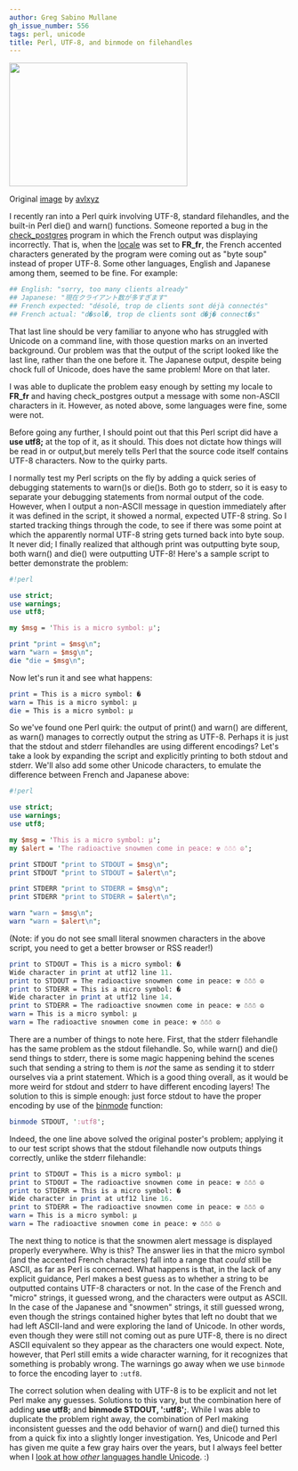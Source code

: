 ```yaml
---
author: Greg Sabino Mullane
gh_issue_number: 556
tags: perl, unicode
title: Perl, UTF-8, and binmode on filehandles
---
```


<a href="/blog/2012/02/21/perl-utf8-binmode-filehandle-unicode/image-0-big.jpeg"><img alt="" border="0" id="BLOGGER_PHOTO_ID_5711604532308041090" src="/blog/2012/02/21/perl-utf8-binmode-filehandle-unicode/image-0.jpeg" style="cursor: pointer; height: 222px; width: 320px;"/></a>

Original [image](http://www.flickr.com/photos/avlxyz/2462987456/) by [avlxyz](http://www.flickr.com/photos/avlxyz/)

I recently ran into a Perl quirk involving UTF-8, standard filehandles, and the built-in Perl die() and warn() functions. Someone reported a bug in the [check_postgres](http://bucardo.org/wiki/Check_postgres) program in which the French output was displaying incorrectly. That is, when the [locale](http://en.wikipedia.org/wiki/Locale) was set to **FR_fr**, the French accented characters generated by the program were coming out as "byte soup" instead of proper UTF-8. Some other languages, English and Japanese among them, seemed to be fine. For example:

```perl
## English: "sorry, too many clients already"
## Japanese: "現在クライアント数が多すぎます"
## French expected: "désolé, trop de clients sont déjà connectés"
## French actual: "d�sol�, trop de clients sont d�j� connect�s"
```

That last line should be very familiar to anyone who has struggled with Unicode on a command line, with those question marks on an inverted background. Our problem was that the output of the script looked like the last line, rather than the one before it. The Japanese output, despite being chock full of Unicode, does have the same problem! More on that later.

I was able to duplicate the problem easy enough by setting my locale to **FR_fr** and having check_postgres output a message with some non-ASCII characters in it. However, as noted above, some languages were fine, some were not.

Before going any further, I should point out that this Perl script did have a **use utf8;** at the top of it, as it should. This does not dictate how things will be read in or output,but merely tells Perl that the source code itself contains UTF-8 characters. Now to the quirky parts.

I normally test my Perl scripts on the fly by adding a quick series of debugging statements to warn()s or die()s. Both go to stderr, so it is easy to separate your debugging statements from normal output of the code. However, when I output a non-ASCII message in question immediately after it was defined in the script, it showed a normal, expected UTF-8 string. So I started tracking things through the code, to see if there was some point at which the apparently normal UTF-8 string gets turned back into byte soup. It never did; I finally realized that although print was outputting byte soup, both warn() and die() were outputting UTF-8! Here's a sample script to better demonstrate the problem:

```perl
#!perl

use strict;
use warnings;
use utf8;

my $msg = 'This is a micro symbol: µ';

print "print = $msg\n";
warn "warn = $msg\n";
die "die = $msg\n";
```

Now let's run it and see what happens:

```perl
print = This is a micro symbol: �
warn = This is a micro symbol: µ
die = This is a micro symbol: µ
```

So we've found one Perl quirk: the output of print() and warn() are different, as warn() manages to correctly output the string as UTF-8. Perhaps it is just that the stdout and stderr filehandles are using different encodings? Let's take a look by expanding the script and explicitly printing to both stdout and stderr. We'll also add some other Unicode characters, to emulate the difference between French and Japanese above:

```perl
#!perl

use strict;
use warnings;
use utf8;

my $msg = 'This is a micro symbol: µ';
my $alert = 'The radioactive snowmen come in peace: ☢ ☃☃☃ ☮';

print STDOUT "print to STDOUT = $msg\n";
print STDOUT "print to STDOUT = $alert\n";

print STDERR "print to STDERR = $msg\n";
print STDERR "print to STDERR = $alert\n";

warn "warn = $msg\n";
warn "warn = $alert\n";
```

(Note: if you do not see small literal snowmen characters in the above script, you need to get a better browser or RSS reader!)

```perl
print to STDOUT = This is a micro symbol: �
Wide character in print at utf12 line 11.
print to STDOUT = The radioactive snowmen come in peace: ☢ ☃☃☃ ☮
print to STDERR = This is a micro symbol: �
Wide character in print at utf12 line 14.
print to STDERR = The radioactive snowmen come in peace: ☢ ☃☃☃ ☮
warn = This is a micro symbol: µ
warn = The radioactive snowmen come in peace: ☢ ☃☃☃ ☮
```

There are a number of things to note here. First, that the stderr filehandle has the same problem as the stdout filehandle. So, while warn() and die() send things to stderr, there is some magic happening behind the scenes such that sending a string to them is *not* the same as sending it to stderr ourselves via a print statement. Which is a good thing overall, as it would be more weird for stdout and stderr to have different encoding layers! The solution to this is simple enough: just force stdout to have the proper encoding by use of the [binmode](http://perldoc.perl.org/functions/binmode.html) function:

```perl
binmode STDOUT, ':utf8';
```

Indeed, the one line above solved the original poster's problem; applying it to our test script shows that the stdout filehandle now outputs things correctly, unlike the stderr filehandle:

```perl
print to STDOUT = This is a micro symbol: µ
print to STDOUT = The radioactive snowmen come in peace: ☢ ☃☃☃ ☮
print to STDERR = This is a micro symbol: �
Wide character in print at utf12 line 16.
print to STDERR = The radioactive snowmen come in peace: ☢ ☃☃☃ ☮
warn = This is a micro symbol: µ
warn = The radioactive snowmen come in peace: ☢ ☃☃☃ ☮
```

The next thing to notice is that the snowmen alert message is displayed properly everywhere. Why is this? The answer lies in that the micro symbol (and the accented French characters) fall into a range that *could* still be ASCII, as far as Perl is concerned. What happens is that, in the lack of any explicit guidance, Perl makes a best guess as to whether a string to be outputted contains UTF-8 characters or not. In the case of the French and "micro" strings, it guessed wrong, and the characters were output as ASCII. In the case of the Japanese and "snowmen" strings, it still guessed wrong, even though the strings contained higher bytes that left no doubt that we had left ASCII-land and were exploring the land of Unicode. In other words, even though they were still not coming out as pure UTF-8, there is no direct ASCII equivalent so they appear as the characters one would expect. Note, however, that Perl still emits a wide character warning, for it recognizes that something is probably wrong. The warnings go away when we use `binmode` to force the encoding layer to `:utf8`.

The correct solution when dealing with UTF-8 is to be explicit and not let Perl make any guesses. Solutions to this vary, but the combination here of adding **use utf8;** and **binmode STDOUT, ':utf8';**. While I was able to duplicate the problem right away, the combination of Perl making inconsistent guesses and the odd behavior of warn() and die() turned this from a quick fix into a slightly longer investigation. Yes, Unicode and Perl has given me quite a few gray hairs over the years, but I always feel better when I [look at how *other* languages handle Unicode](http://training.perl.com/tcpc/OSCON2011/gbu.html). :)
